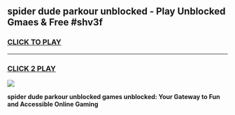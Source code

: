 
## spider dude parkour unblocked - Play Unblocked Gmaes & Free #shv3f
<h3>
<a href="https://news.freeplayer.one?title=spider_dude_parkour_unblocked&ref=24F">CLICK TO PLAY</a></h3>
<hr>

<h3>
<a href="https://news.freeplayer.one?title=spider_dude_parkour_unblocked&ref=24F">CLICK 2 PLAY</a>
  
</h3>

<a href="https://news.freeplayer.one?title=spider_dude_parkour_unblocked&ref=24F/"><img src="https://clearcache.store/games.png"></a>


**spider dude parkour unblocked games unblocked: Your Gateway to Fun and Accessible Online Gaming**
